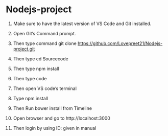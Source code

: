# Nodejs-project
1.	Make sure to have the latest version of VS Code and Git installed.

2.	Open Git’s Command prompt.

3.	Then type command 
git clone https://github.com/Lovepreet21/Nodejs-project.git 

4.	Then type cd Sourcecode

5.	Then type npm install

6. Then type code

7. Then open VS code’s terminal

8. Type npm install

9. Then Run bower install from Timeline

10. Open browser and go to http://localhost:3000

11. Then login by using  ID: given in manual

